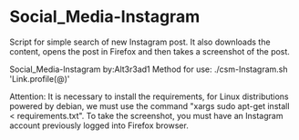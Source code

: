 # Social_Media-Instagram
Script for simple search of new Instagram post. It also downloads the content, opens the post in Firefox and then takes a screenshot of the post.

Social_Media-Instagram by:Alt3r3ad1
Method for use: ./csm-Instagram.sh 'Link.profile(@)'

Attention: It is necessary to install the requirements, for Linux distributions powered by debian, we must use the command "xargs sudo apt-get install < requirements.txt". To take the screenshot, you must have an Instagram account previously logged into Firefox browser.
